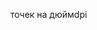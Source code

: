 <span data-ttu-id="4f6f0-101">точек на дюйм</span><span class="sxs-lookup"><span data-stu-id="4f6f0-101">dpi</span></span>